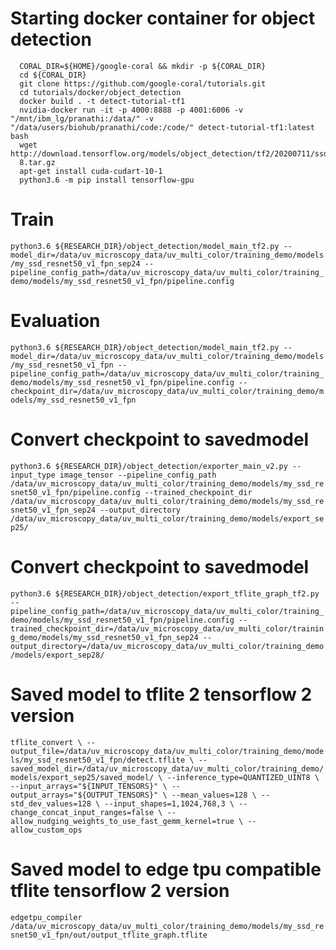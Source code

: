 # Starting docker container for object detection
```
  CORAL_DIR=${HOME}/google-coral && mkdir -p ${CORAL_DIR}
  cd ${CORAL_DIR}
  git clone https://github.com/google-coral/tutorials.git
  cd tutorials/docker/object_detection
  docker build . -t detect-tutorial-tf1
  nvidia-docker run -it -p 4000:8888 -p 4001:6006 -v "/mnt/ibm_lg/pranathi:/data/" -v "/data/users/biohub/pranathi/code:/code/" detect-tutorial-tf1:latest bash
  wget http://download.tensorflow.org/models/object_detection/tf2/20200711/ssd_resnet50_v1_fpn_640x640_coco17_tpu-
  8.tar.gz
  apt-get install cuda-cudart-10-1
  python3.6 -m pip install tensorflow-gpu
```

# Train
`
python3.6 ${RESEARCH_DIR}/object_detection/model_main_tf2.py --model_dir=/data/uv_microscopy_data/uv_multi_color/training_demo/models/my_ssd_resnet50_v1_fpn_sep24 --pipeline_config_path=/data/uv_microscopy_data/uv_multi_color/training_demo/models/my_ssd_resnet50_v1_fpn/pipeline.config 
`

# Evaluation
`
python3.6 ${RESEARCH_DIR}/object_detection/model_main_tf2.py --model_dir=/data/uv_microscopy_data/uv_multi_color/training_demo/models/my_ssd_resnet50_v1_fpn --pipeline_config_path=/data/uv_microscopy_data/uv_multi_color/training_demo/models/my_ssd_resnet50_v1_fpn/pipeline.config --checkpoint_dir=/data/uv_microscopy_data/uv_multi_color/training_demo/models/my_ssd_resnet50_v1_fpn
`

# Convert checkpoint to savedmodel
`
python3.6 ${RESEARCH_DIR}/object_detection/exporter_main_v2.py --input_type image_tensor --pipeline_config_path /data/uv_microscopy_data/uv_multi_color/training_demo/models/my_ssd_resnet50_v1_fpn/pipeline.config --trained_checkpoint_dir /data/uv_microscopy_data/uv_multi_color/training_demo/models/my_ssd_resnet50_v1_fpn_sep24 --output_directory /data/uv_microscopy_data/uv_multi_color/training_demo/models/export_sep25/
`

# Convert checkpoint to savedmodel
`
python3.6 ${RESEARCH_DIR}/object_detection/export_tflite_graph_tf2.py --pipeline_config_path=/data/uv_microscopy_data/uv_multi_color/training_demo/models/my_ssd_resnet50_v1_fpn/pipeline.config --trained_checkpoint_dir=/data/uv_microscopy_data/uv_multi_color/training_demo/models/my_ssd_resnet50_v1_fpn_sep24 --output_directory=/data/uv_microscopy_data/uv_multi_color/training_demo/models/export_sep28/
`

# Saved model to tflite 2 tensorflow 2 version
`
tflite_convert \
  --output_file=/data/uv_microscopy_data/uv_multi_color/training_demo/models/my_ssd_resnet50_v1_fpn/detect.tflite \
  --saved_model_dir=/data/uv_microscopy_data/uv_multi_color/training_demo/models/export_sep25/saved_model/ \
  --inference_type=QUANTIZED_UINT8 \
  --input_arrays="${INPUT_TENSORS}" \
  --output_arrays="${OUTPUT_TENSORS}" \
  --mean_values=128 \
  --std_dev_values=128 \
  --input_shapes=1,1024,768,3 \
  --change_concat_input_ranges=false \
  --allow_nudging_weights_to_use_fast_gemm_kernel=true \
  --allow_custom_ops
`
# Saved model to edge tpu compatible tflite tensorflow 2 version
`
edgetpu_compiler /data/uv_microscopy_data/uv_multi_color/training_demo/models/my_ssd_resnet50_v1_fpn/out/output_tflite_graph.tflite
`
